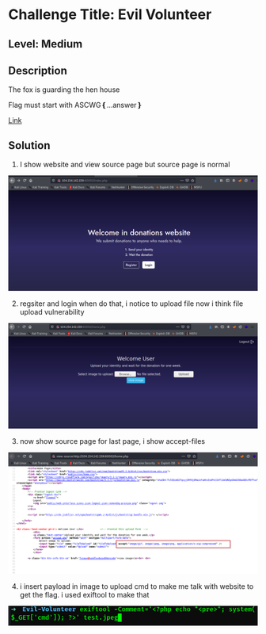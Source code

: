 # Challenge Title:  Evil Volunteer 

## Level: Medium

## Description
The fox is guarding the hen house

Flag must start with ASCWG❴...answer❵

[Link](http://104.154.142.159:60002/index.php)

## Solution

1) I show website and view source page but source page is normal

![alt text](https://github.com/Mr-R19HT/CTF-Writeups/blob/main/ASCWG_CTF2022/images/evil/website.png)

2) regsiter and login when do that, i notice to upload file now i think file upload vulnerability

![alt text](https://github.com/Mr-R19HT/CTF-Writeups/blob/main/ASCWG_CTF2022/images/evil/fileupload.png)

3) now show source page for last page, i show accept-files

![alt text](https://github.com/Mr-R19HT/CTF-Writeups/blob/main/ASCWG_CTF2022/images/evil/source.png)

4) i insert payload in image to upload cmd to make me talk with website to get the flag. i used exiftool to make that

![alt text](https://github.com/Mr-R19HT/CTF-Writeups/blob/main/ASCWG_CTF2022/images/evil/exiftool.png)



